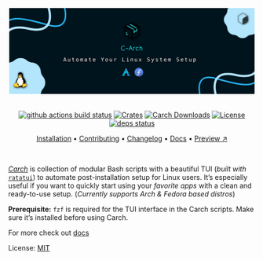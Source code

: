 <div align="center">

<img src="https://raw.githubusercontent.com/harilvfs/assets/refs/heads/main/carch/carch.jpg" width="500"/>

</div>

<br>

<div align="center">

[![github actions build status][check]][check-link] [![Crates][crates]][crates-link] [![Carch Downloads][downloads]][downloads-link] [![License][license]][license-link] \
[![deps status][deps-badge]][deps]

[Installation](https://carch.chalisehari.com.np/getting-started/installation) • 
[Contributing](https://carch.chalisehari.com.np/project/contributing) • 
[Changelog](https://github.com/harilvfs/carch/blob/main/CHANGELOG.md) • 
[Docs](https://carch.chalisehari.com.np) •
[Preview ↗](https://raw.githubusercontent.com/harilvfs/carch/refs/heads/main/.github/preview.gif)

</div>

<br>

*[Carch](https://carch.chalisehari.com.np)* is collection of modular Bash scripts with a beautiful TUI (*built with* [`ratatui`](https://github.com/ratatui-org/ratatui)) to automate post-installation setup for Linux users.
It’s especially useful if you want to quickly start using your *favorite apps* with a clean and ready-to-use setup. (*Currently supports Arch & Fedora based distros*)

**Prerequisite:** `fzf` is required for the TUI interface in the Carch scripts. Make sure it’s installed before using Carch.

For more check out [docs](https://carch.chalisehari.com.np)

License: [MIT](https://github.com/harilvfs/carch/blob/main/LICENSE)

[check]: https://img.shields.io/github/actions/workflow/status/harilvfs/carch/ci.yml?branch=main&style=flat&color=1c1c29&labelColor=black&logo=github&logoColor=white
[check-link]: https://github.com/harilvfs/carch/actions/workflows/ci.yml

[issues]: https://img.shields.io/github/issues/harilvfs/carch?style=flat&color=1c1c29&logoColor=white&labelColor=black&logo=github
[issues-link]: https://github.com/harilvfs/carch/issues

[prs]: https://img.shields.io/github/issues-pr/harilvfs/carch?style=flat&color=1c1c29&logoColor=white&labelColor=black&logo=github
[pr-links]: https://github.com/harilvfs/carch/pulls

[last-commit]:https://img.shields.io/github/last-commit/harilvfs/carch?style=flat&logo=github&color=1c1c29&logoColor=white&labelColor=black
[last-commit-link]: https://github.com/harilvfs/carch/commits/main/

[star]: https://img.shields.io/github/stars/harilvfs/carch?style=flat&logo=apachespark&color=1c1c29&logoColor=white&labelColor=black
[star-link]: https://github.com/harilvfs/carch/stargazers

[fork]: https://img.shields.io/github/forks/harilvfs/carch?style=flat&color=1c1c29&logoColor=white&labelColor=black&logo=github
[fork-link]: https://github.com/harilvfs/carch/fork

[downloads]: https://img.shields.io/github/downloads/harilvfs/carch/total?style=flat&color=1c1c29&logoColor=white&labelColor=black&logo=github
[downloads-link]: https://github.com/harilvfs/carch/releases/latest

[crates]: https://img.shields.io/crates/v/carch?style=flat&logo=rust&color=1c1c29&logoColor=white&labelColor=black
[crates-link]: https://crates.io/crates/carch

[discord]: https://img.shields.io/discord/757266205408100413.svg?label=Discord&logo=Discord&style=flat&color=1c1c29&logoColor=white&labelColor=black
[discord-link]: https://discord.com/invite/8NJWstnUHd

[deps-badge]: https://deps.rs/repo/github/harilvfs/carch/status.svg?path=%2F&subject=deps%3Acore&style=flat
[deps]: https://deps.rs/repo/github/harilvfs/carch?path=%2F

[telegram]: https://img.shields.io/badge/Telegram-carchx-1c1c29?style=flat&labelColor=black&logo=telegram&logoColor=white
[telegram-link]: https://t.me/carchx

[license]: https://img.shields.io/github/license/harilvfs/carch?color=1c1c29&labelColor=black&style=flat&logo=github&logoColor=white
[license-link]: https://github.com/harilvfs/carch/blob/main/LICENSE 
